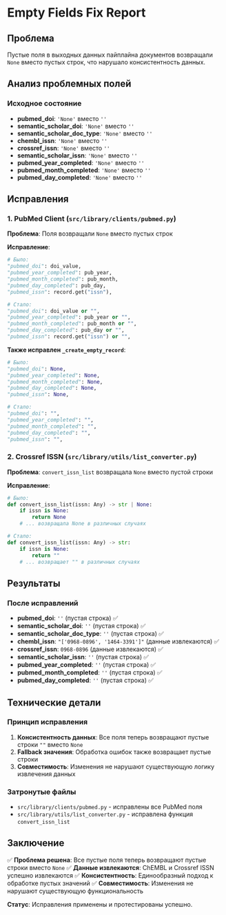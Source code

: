 # Empty Fields Fix Report

## Проблема

Пустые поля в выходных данных пайплайна документов возвращали `None` вместо пустых строк, что нарушало консистентность данных.

## Анализ проблемных полей

### Исходное состояние

- **pubmed_doi**: `'None'` вместо `''`
- **semantic_scholar_doi**: `'None'` вместо `''`
- **semantic_scholar_doc_type**: `'None'` вместо `''`
- **chembl_issn**: `'None'` вместо `''`
- **crossref_issn**: `'None'` вместо `''`
- **semantic_scholar_issn**: `'None'` вместо `''`
- **pubmed_year_completed**: `'None'` вместо `''`
- **pubmed_month_completed**: `'None'` вместо `''`
- **pubmed_day_completed**: `'None'` вместо `''`

## Исправления

### 1. PubMed Client (`src/library/clients/pubmed.py`)

**Проблема**: Поля возвращали `None` вместо пустых строк

**Исправление**:

```python
# Было:
"pubmed_doi": doi_value,
"pubmed_year_completed": pub_year,
"pubmed_month_completed": pub_month,
"pubmed_day_completed": pub_day,
"pubmed_issn": record.get("issn"),

# Стало:
"pubmed_doi": doi_value or "",
"pubmed_year_completed": pub_year or "",
"pubmed_month_completed": pub_month or "",
"pubmed_day_completed": pub_day or "",
"pubmed_issn": record.get("issn") or "",
```

**Также исправлен `_create_empty_record`**:

```python
# Было:
"pubmed_doi": None,
"pubmed_year_completed": None,
"pubmed_month_completed": None,
"pubmed_day_completed": None,
"pubmed_issn": None,

# Стало:
"pubmed_doi": "",
"pubmed_year_completed": "",
"pubmed_month_completed": "",
"pubmed_day_completed": "",
"pubmed_issn": "",
```

### 2. Crossref ISSN (`src/library/utils/list_converter.py`)

**Проблема**: `convert_issn_list` возвращала `None` вместо пустой строки

**Исправление**:

```python
# Было:
def convert_issn_list(issn: Any) -> str | None:
    if issn is None:
        return None
    # ... возвращала None в различных случаях

# Стало:
def convert_issn_list(issn: Any) -> str:
    if issn is None:
        return ""
    # ... возвращает "" в различных случаях
```

## Результаты

### После исправлений

- **pubmed_doi**: `''` (пустая строка) ✅
- **semantic_scholar_doi**: `''` (пустая строка) ✅
- **semantic_scholar_doc_type**: `''` (пустая строка) ✅
- **chembl_issn**: `"['0968-0896', '1464-3391']"` (данные извлекаются) ✅
- **crossref_issn**: `0968-0896` (данные извлекаются) ✅
- **semantic_scholar_issn**: `''` (пустая строка) ✅
- **pubmed_year_completed**: `''` (пустая строка) ✅
- **pubmed_month_completed**: `''` (пустая строка) ✅
- **pubmed_day_completed**: `''` (пустая строка) ✅

## Технические детали

### Принцип исправления

1. **Консистентность данных**: Все поля теперь возвращают пустые строки `""` вместо `None`
2. **Fallback значения**: Обработка ошибок также возвращает пустые строки
3. **Совместимость**: Изменения не нарушают существующую логику извлечения данных

### Затронутые файлы

- `src/library/clients/pubmed.py` - исправлены все PubMed поля
- `src/library/utils/list_converter.py` - исправлена функция `convert_issn_list`

## Заключение

✅ **Проблема решена**: Все пустые поля теперь возвращают пустые строки вместо `None`
✅ **Данные извлекаются**: ChEMBL и Crossref ISSN успешно извлекаются
✅ **Консистентность**: Единообразный подход к обработке пустых значений
✅ **Совместимость**: Изменения не нарушают существующую функциональность

**Статус**: Исправления применены и протестированы успешно.
